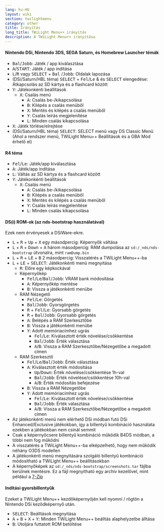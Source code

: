 ```yaml
---
lang: hu-HU
layout: wiki
section: twilightmenu
category: other
title: Irányítás
long_title: TWiLight Menu++ irányítás
description: A TWiLight Menu++ irányítása
---
```


#### Nintendo DSi, Nintendo 3DS, SEGA Saturn, és Homebrew Launcher témák
- <kbd>Bal</kbd>/<kbd>Jobb</kbd>: Játék / app kiválasztása
- <kbd class="face">A</kbd>/<kbd>START</kbd>: Játék / app indítása
- <kbd class="l">L</kbd>/<kbd class="r">R</kbd> vagy <kbd>SELECT</kbd> + <kbd>Bal</kbd> /<kbd>Jobb</kbd>: Oldalak lapozása
- (DSi/Saturn/HBL téma) <kbd>SELECT</kbd> + <kbd>Fel</kbd>/<kbd>Le</kbd> & és <kbd>SELECT</kbd> elengedése: Átkapcsolás az SD kártya és a flashcard között
- <kbd class="face">Y</kbd>: Játékonkénti beállítások
   - <kbd class="face">X</kbd>: Csalás menü
      - <kbd class="face">A</kbd>: Csalás be-/kikapcsolása
      - <kbd class="face">B</kbd>: Kilépés a csalás menüből
      - <kbd class="face">X</kbd>: Mentés és kilépés a csalás menüből
      - <kbd class="face">Y</kbd>: Csalás leírás megjelenítése
      - <kbd class="l">L</kbd>: Minden csalás kikapcsolása
- <kbd class="face">X</kbd>: Játék törlése/elrejtése
- (DSi/Saturn/HBL téma) <kbd>SELECT</kbd>: SELECT menü vagy DS Classic Menü (Ahol a rendszer menü, TWiLight Menu++ Beállítások és a GBA Mód érhető el)

#### R4 téma
- <kbd>Fel</kbd>/<kbd>Le</kbd>: Játék/app kiválasztása
- <kbd class="face">A</kbd>: Játék/app indítása
- <kbd class="l">L</kbd>: Váltás az SD kártya és a flashcard között
- <kbd class="face">Y</kbd>: Játékonkénti beállítások
   - <kbd class="face">X</kbd>: Csalás menü
      - <kbd class="face">A</kbd>: Csalás be-/kikapcsolása
      - <kbd class="face">B</kbd>: Kilépés a csalás menüből
      - <kbd class="face">X</kbd>: Mentés és kilépés a csalás menüből
      - <kbd class="face">Y</kbd>: Csalás leírás megjelenítése
      - <kbd class="l">L</kbd>: Minden csalás kikapcsolása

#### DS(i) ROM-ok (az nds-bootstrap használatával)
Ezek nem érvényesek a DSiWare-ekre.
- <kbd class="l">L</kbd> + <kbd class="r">R</kbd> + <kbd>Up</kbd> + <kbd class="face">X</kbd> egy másodpercig: Képernyők váltása
- <kbd class="l">L</kbd> + <kbd class="r">R</kbd> + <kbd>Down</kbd> + <kbd class="face">A</kbd> három másodpercig: RAM dumpolása az `sd:/_nds/nds-bootstrap` útvonalra, mint `ramDump.bin`
- <kbd class="l">L</kbd> + <kbd class="r">R</kbd> + <kbd>LE</kbd> + <kbd class="face">B</kbd> 2 másodpercig: Visszatérés a TWiLight Menu++-ba
- <kbd class="l">L</kbd> + <kbd>LE</kbd> + <kbd>SELECT</kbd>: Játékonkénti menü megnyitása
   - <kbd class="r">R</kbd>: Előre egy képkockával
   - Képernyőkép
      - <kbd>Fel</kbd>/<kbd>Le</kbd>/<kbd>Bal</kbd>/<kbd>Jobb</kbd>: VRAM bank módosítása
      - <kbd class="face">A</kbd>: Képernyőkép mentése
      - <kbd class="face">B</kbd>: Vissza a játékonkénti menübe
   - RAM Nézegető
      - <kbd>Fel</kbd>/<kbd>Le</kbd>: Görgetés
      - <kbd>Bal</kbd>/<kbd>Jobb</kbd>: Gyorsgörgetés
      - <kbd class="r">R</kbd> + <kbd>Fel</kbd>/<kbd>Le</kbd>: Gyorsabb görgetés
      - <kbd class="r">R</kbd> + <kbd>Bal</kbd>/<kbd>Jobb</kbd>: Gyorsabb görgetés
      - <kbd class="face">A</kbd>: Belépés a RAM Szerkesztőbe
      - <kbd class="face">B</kbd>: Vissza a játékonkénti menübe
      - <kbd class="face">Y</kbd>: Adott memóriacímhez ugrás
        - <kbd>Fel</kbd>/<kbd>Le</kbd>: Kiválasztott érték növelése/csökkentése
        - <kbd>Bal</kbd>/<kbd>Jobb</kbd>: Érték választása
        - <kbd class="face">A</kbd>/<kbd class="face">B</kbd>: Vissza a RAM Szerkesztőbe/Nézegetőbe a megadott címen
   - RAM Szerkesztő
      - <kbd>Fel</kbd>/<kbd>Le</kbd>/<kbd>Bal</kbd>/<kbd>Jobb</kbd>: Érték választása
      - <kbd class="face">A</kbd>: Kiválasztott érték módosítása
         - <kbd>Up</kbd>/<kbd>Down</kbd>: Érték növelése/csökkentése 1h-val
         - <kbd>Bal</kbd>/<kbd>Jobb</kbd>: Érték növelése/csökkentése 10h-val
         - <kbd class="face">A</kbd>/<kbd class="face">B</kbd>: Érték módosítás befejezése
      - <kbd class="face">B</kbd>: Vissza a RAM Nézegetőbe
      - <kbd class="face">Y</kbd>: Adott memóriacímhez ugrás
        - <kbd>Fel</kbd>/<kbd>Le</kbd>: Kiválasztott érték növelése/csökkentése
        - <kbd>Bal</kbd>/<kbd>Jobb</kbd>: Érték választása
        - <kbd class="face">A</kbd>/<kbd class="face">B</kbd>: Vissza a RAM Szerkesztőbe/Nézegetőbe a megadott címen
- Az játékonkénti menü nem elérhető DSi módban futó DSi Enhanced/Exclusive játékokban, így a billentyű kombináció használata ezekben a játékokban nem csinál semmit
- Csak a képernyőcsere billentyű kombináció működik B4DS módban, a többi nem fog működni
- A visszatérés a TWiLight Menu++-ba elképzelhető, hogy nem működik néhány O3DS modellen
- A játékonkénti menü megnyitására szolgáló billentyű kombináció módosítható a TWiLight Menu++ beállításokban
- A képernyőképek az `sd:/_nds/nds-bootstrap/screenshots.tar` fájlba kerülnek mentésre. Ez a fájl megnyitható egy archív kezelővel, mint például a [7-Zip](https://www.7-zip.org/)

#### Indítási gyorsbillentyűk
Ezeket a TWiLight Menu++ kezdőképernyőjén kell nyomni / rögtön a Nintendo DSi keződképernyő után.

- <kbd>SELECT</kbd>: Beálltások megnyitása
- <kbd class="face">A</kbd> + <kbd class="face">B</kbd> + <kbd class="face">X</kbd> + <kbd class="face">Y</kbd>: Minden TWiLight Menu++ beálltás alaphelyzetbe álltása
- <kbd class="face">B</kbd>: Utoljára futtatott ROM betöltése
